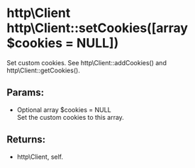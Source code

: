 # http\Client http\Client::setCookies([array $cookies = NULL])

Set custom cookies.
See http\Client::addCookies() and http\Client::getCookies().

## Params:

* Optional array $cookies = NULL  
  Set the custom cookies to this array.

## Returns:

* http\Client, self.
